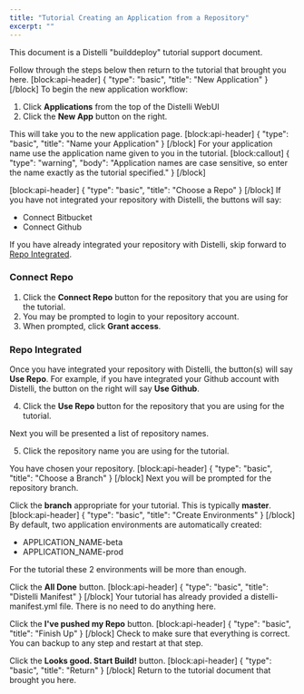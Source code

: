 ```yaml
---
title: "Tutorial Creating an Application from a Repository"
excerpt: ""
---
```

This document is a Distelli "builddeploy" tutorial support document.

Follow through the steps below then return to the tutorial that brought you here.
[block:api-header]
{
  "type": "basic",
  "title": "New Application"
}
[/block]
To begin the new application workflow:
1. Click **Applications** from the top of the Distelli WebUI
2. Click the **New App** button on the right.

This will take you to the new application page.
[block:api-header]
{
  "type": "basic",
  "title": "Name your Application"
}
[/block]
For your application name use the application name given to you in the tutorial.
[block:callout]
{
  "type": "warning",
  "body": "Application names are case sensitive, so enter the name exactly as the tutorial specified."
}
[/block]

[block:api-header]
{
  "type": "basic",
  "title": "Choose a Repo"
}
[/block]
If you have not integrated your repository with Distelli, the buttons will say:
* Connect Bitbucket
* Connect Github

If you have already integrated your repository with Distelli, skip forward to [Repo Integrated](#section-repo-integrated).

### Connect Repo

1. Click the **Connect Repo** button for the repository that you are using for the tutorial.
2. You may be prompted to login to your repository account.
3. When prompted, click **Grant access**.

### Repo Integrated

Once you have integrated your repository with Distelli, the button(s) will say **Use Repo**. For example, if you have integrated your Github account with Distelli, the button on the right will say **Use Github**.

4. Click the **Use Repo** button for the repository that you are using for the tutorial.

Next you will be presented a list of repository names.

5. Click the repository name you are using for the tutorial.

You have chosen your repository. 
[block:api-header]
{
  "type": "basic",
  "title": "Choose a Branch"
}
[/block]
Next you will be prompted for the repository branch.

Click the **branch** appropriate for your tutorial. This is typically **master**.
[block:api-header]
{
  "type": "basic",
  "title": "Create Environments"
}
[/block]
By default, two application environments are automatically created:
* APPLICATION_NAME-beta
* APPLICATION_NAME-prod

For the tutorial these 2 environments will be more than enough.

Click the **All Done** button.
[block:api-header]
{
  "type": "basic",
  "title": "Distelli Manifest"
}
[/block]
Your tutorial has already provided a distelli-manifest.yml file. There is no need to do anything here.

Click the **I've pushed my Repo** button.
[block:api-header]
{
  "type": "basic",
  "title": "Finish Up"
}
[/block]
Check to make sure that everything is correct. You can backup to any step and restart at that step.

Click the **Looks good. Start Build!** button.
[block:api-header]
{
  "type": "basic",
  "title": "Return"
}
[/block]
Return to the tutorial document that brought you here.